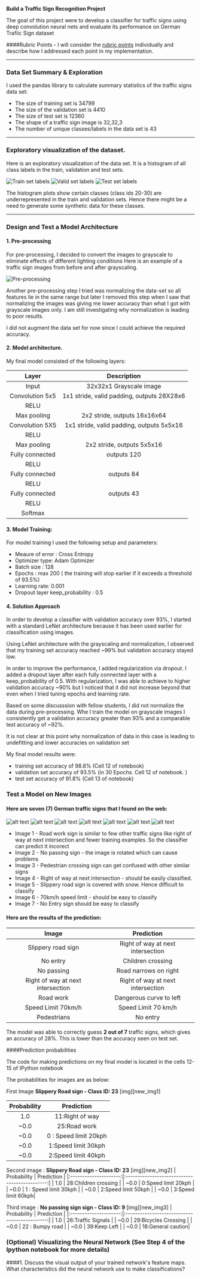 
**Build a Traffic Sign Recognition Project**

The goal of this project were to develop a classifier for traffic signs using deep convolution neural nets and evaluate its performance on German Trafiic Sign dataset

####Rubric Points - I will consider the [rubric points](https://review.udacity.com/#!/rubrics/481/view) individually and describe how I addressed each point in my implementation.  

---

### Data Set Summary & Exploration

I used the pandas library to calculate summary statistics of the traffic signs data set:

* The size of training set is 34799
* The size of the validation set is 4410
* The size of test set is 12360
* The shape of a traffic sign image is 32,32,3
* The number of unique classes/labels in the data set is 43

---

### Exploratory visualization of the dataset.

Here is an exploratory visualization of the data set. It is a histogram of all class labels in the train, validation and test sets.

![Train set labels](./trainset_labels_histogram.png)
![Valid set labels](./valid_labels_histogram.png)
![Test set labels](./testset_labels_histogram.png)

The histogram plots show certain classes (class ids 20-30) are underrepresented in the train and validation sets. 
Hence there might be a need to generate some synthetic data for these classes.

---

### Design and Test a Model Architecture

#### 1. Pre-processing

For pre-processing, I decided to convert the images to grayscale to eliminate effects of different lighting conditions
Here is an example of a traffic sign images from before and after grayscaling.

![Pre-processing](./pre-processed_img.png)

Another pre-processing step I tried was normalizing the data-set so all features lie in the same range but later I removed this step when I saw that normalizing the images was giving me lower accuracy than what I got with grayscale images only. I am still investigating why normalization is leading to poor results. 

I did not augment the data set for now since I could achieve the required accuracy. 

#### 2. Model architecture.

My final model consisted of the following layers:

| Layer         		|     Description	        					| 
|:---------------------:|:---------------------------------------------:| 
| Input         		| 32x32x1 Grayscale image   							| 
| Convolution 5x5     	| 1x1 stride, valid padding, outputs 28X28x6 	|
| RELU					|												|
| Max pooling	      	| 2x2 stride,  outputs 16x16x64 				|
| Convolution 5X5    | 1x1 stride, valid padding, outputs 5x5x16	|
|RELU|
|Max pooling| 2x2 stride, outputs 5x5x16
|Fully connected		| outputs 120|
|RELU|
|Fully connected		| outputs 84|
|RELU|
|Fully connected		| outputs 43|
|RELU| 
|Softmax|


#### 3. Model Training:
For model training I used the following setup and parameters:
* Meaure of error : Cross Entropy
* Optimizer type: Adam Optimizer
* Batch size : 128
* Epochs : max 200 ( the training will stop earlier if it exceeds a threshold of 93.5%)
* Learning rate: 0.001
* Dropout layer keep_probability : 0.5

#### 4. Solution Approach

In order to develop a classifier with validation accuracy over 93%, I started with a standard LeNet architecture because it has been used earlier for classification using images. 

Using LeNet architecture with the grayscaling and normalization, I observed that my training set accuracy reached ~99% but validation accuracy stayed low.

In order to improve the performance, I added regularization via dropout. I added a dropout layer after each fully connected layer with a keep_probability of 0.5. With regularization, I was able to achieve to higher validation accuracy ~90% but I noticed that it did not increase beyond that even when I tried tuning epochs and learning rate.

Based on some discusssion with fellow students, I did not normalize the data during pre-processing. Whe I train the model on grayscale images I consistently get a validation accuracy greater than 93% and a comparable test accuracy of ~92%. 

It is not clear at this point why normalization of data in this case is leading to undefitting and lower accuracies on validation set

My final model results were:
* training set accuracy of 98.8% (Cell 12 of notebook)
* validation set accuracy of 93.5% (in 30 Epochs. Cell 12 of notebook. )
* test set accuracy of 91.8% (Cell 13 of notebook)

### Test a Model on New Images

#### Here are seven (7) German traffic signs that I found on the web:

![alt text][new_image1] ![alt text][new_image2] ![alt text][new_image3] 
![alt text][new_image4] ![alt text][new_image5] ![alt text][new_image6] 
![alt text][new_image7]

* Image 1 - Road work sign is similar to few other traffic signs like right of way at next intersection  and fewer training examples. So the classifier can predict it incorect
* Image 2 - No passing sign - the image is rotated which can cause problems
* Image 3 - Pedestrian crossing sign can get confused with other similar signs
* Image 4 - Right of way at next intersection - should be easily classified. 
* Image 5 - Slippery road sign is covered with snow. Hence difficult to classify
* Image 6 - 70km/h speed limit - should be easy to classify
* Image 7 - No Entry sign should be easy to classify

#### Here are the results of the prediction:

| Image			        |     Prediction	        					| 
|:---------------------:|:---------------------------------------------:| 
| Slippery road sign      		| Right of way at next intersection 									| 
| No entry     			| Children crossing 										|
| No passing				| Road narrows on right											|
| Right of way at next intersection	      		| Right of way at next intersection		|
| Road work			| Dangerous curve to left     							|
| Speed Limit 70km/h | Speed Limit 70 km/h|
| Pedestrians | No entry|

The model was able to correctly guess **2 out of 7** traffic signs, which gives an accuracy of 28%. This is lower than the accuracy seen on test set. 

####Prediction probabilities

The code for making predictions on my final model is located in the cells 12-15 of IPython notebook

The probabilities for images are as below: 

First Image **Slippery Road sign - Class ID: 23**
[img][new_img1]

| Probability         	|     Prediction	        					| 
|:---------------------:|:---------------------------------------------:| 
| 1.0         			| 11:Right of way   									| 
| ~0.0     				| 25:Road work 										|
| ~0.0				| 0 : Speed limit 20kph											|
| ~0.0	      			| 1:Speed limit 30kph					 				|
| ~0.0				    | 2:Speed limit 40kph|

Second image : **Slippery Road sign - Class ID: 23**
[img][new_img2]
| Probability         	|     Prediction	        					| 
|:---------------------:|:---------------------------------------------:| 
| 1.0         			| 28:Children crossing   									| 
| ~0.0     				| 0:Speed limit 20kph 										|
| ~0.0				| 1 : Speed limit 30kph											|
| ~0.0	      			| 2:Speed limit 50kph					 				|
| ~0.0				    | 3:Speed limit 60kph|

Third image : **No passing sign sign - Class ID: 9**
[img][new_img3]
| Probability         	|     Prediction	        					| 
|:---------------------:|:---------------------------------------------:| 
| 1.0         			| 26:Traffic Signals   									| 
| ~0.0     				| 29:Bicycles Crossing									|
| ~0.0				| 22 : Bumpy road											|
| ~0.0	      			| 39:Keep Left				 				|
| ~0.0				    | 18:General caution|

### (Optional) Visualizing the Neural Network (See Step 4 of the Ipython notebook for more details)
####1. Discuss the visual output of your trained network's feature maps. What characteristics did the neural network use to make classifications?

[new_image1]:../test_images/in_train_set/01.jpg
[new_image2]:../test_images/in_train_set/18.jpg
[new_image3]:../test_images/in_train_set/11.jpg
[new_image4]:../test_images/in_train_set/21.jpg
[new_image5]:../test_images/in_train_set/19.jpg
[new_image6]:../test_images/in_train_set/20.jpg
[new_image7]:../test_images/in_train_set/17.jpg
